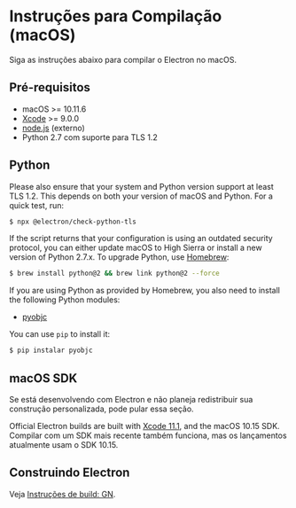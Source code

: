 # Instruções para Compilação (macOS)

Siga as instruções abaixo para compilar o Electron no macOS.

## Pré-requisitos

* macOS >= 10.11.6
* [Xcode](https://developer.apple.com/technologies/tools/) >= 9.0.0
* [node.js](https://nodejs.org) (externo)
* Python 2.7 com suporte para TLS 1.2

## Python

Please also ensure that your system and Python version support at least TLS 1.2. This depends on both your version of macOS and Python. For a quick test, run:

```sh
$ npx @electron/check-python-tls
```

If the script returns that your configuration is using an outdated security protocol, you can either update macOS to High Sierra or install a new version of Python 2.7.x. To upgrade Python, use [Homebrew](https://brew.sh/):

```sh
$ brew install python@2 && brew link python@2 --force
```

If you are using Python as provided by Homebrew, you also need to install the following Python modules:

* [pyobjc](https://pypi.org/project/pyobjc/#description)

You can use `pip` to install it:

```sh
$ pip instalar pyobjc
```

## macOS SDK

Se está desenvolvendo com Electron e não planeja redistribuir sua construção personalizada, pode pular essa seção.

Official Electron builds are built with [Xcode 11.1](https://download.developer.apple.com/Developer_Tools/Xcode_11.1/Xcode_11.1.xip), and the macOS 10.15 SDK. Compilar com um SDK mais recente também funciona, mas os lançamentos atualmente usam o SDK 10.15.

## Construindo Electron

Veja [Instruções de build: GN](build-instructions-gn.md).
